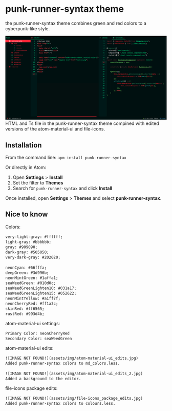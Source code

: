 # punk-runner-syntax theme

the punk-runner-syntax theme combines green and red colors to a cyberpunk-like style.


![IMAGE NOT FOUND!](assets/img/preview.jpg)
HTML and Ts file in the punk-runner-syntax theme compined with edited versions of the atom-material-ui and file-icons.

## Installation

From the command line: `apm install punk-runner-syntax`

Or directly in Atom:

1. Open __Settings__ > __Install__
2. Set the filter to __Themes__
3. Search for `punk-runner-syntax` and click __Install__

Once installed, open __Settings__ > __Themes__ and select __punk-runner-syntax__.

## Nice to know

Colors:

    very-light-gray: #ffffff;
    light-gray: #bbbbbb;
    gray: #909090;
    dark-gray: #505050;
    very-dark-gray: #202020;

    neonCyan: #66fffa;
    deepGreen: #3d996b;
    neonMintGreen: #1affa1;
    seaWeedGreen: #010d0c;
    seaWeedGreenLighten10: #031a17;
    seaWeedGreenLighten15: #052622;
    neonMintYellow: #a1ff7f;
    neonCherryRed: #ff1a3c;
    skinRed: #ff6565;
    rustRed: #993d4b;

atom-material-ui settings:

    Primary Color: neonCherryRed
    Secondary Color: seaWeedGreen

atom-material-ui edits:

    ![IMAGE NOT FOUND!](assets/img/atom-material-ui_edits.jpg)
    Added punk-runner-syntax colors to md_colors.less.

    ![IMAGE NOT FOUND!](assets/img/atom-material-ui_edits_2.jpg)
    Added a background to the editor.


file-icons package edits:

    ![IMAGE NOT FOUND!](assets/img/file-icons_package_edits.jpg)
    Added punk-runner-syntax colors to colours.less.
